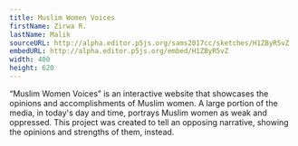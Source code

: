 ```yaml
---
title: Muslim Women Voices
firstName: Zirwa R.
lastName: Malik
sourceURL: http://alpha.editor.p5js.org/sams2017cc/sketches/H1ZByR5vZ
embedURL: http://alpha.editor.p5js.org/embed/H1ZByR5vZ
width: 400
height: 620
---
```


&ldquo;Muslim Women Voices&rdquo; is an interactive website that showcases
the opinions and accomplishments of Muslim women. A large portion of the
media, in today's day and time, portrays Muslim women as weak and oppressed.
This project was created to tell an opposing narrative, showing the opinions
and strengths of them, instead.

